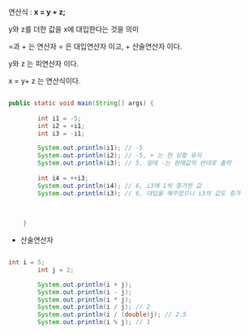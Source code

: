 연산식 :  **x = y + z;**

y와 z를 더한 값을 x에 대입한다는 것을 의미

=과 + 는 연산자 = 은 대입연산자 이고, + 산술연산자 이다.

y와 z 는 피연산자 이다.

x = y+ z 는 연산식이다.

```java

public static void main(String[] args) {
        
        int i1 = -5;
        int i2 = +i1;
        int i3 = -i1;

        System.out.println(i1); // -5
        System.out.println(i2); // -5, + 는 현 상황 유지
        System.out.println(i3); // 5, 앞에 -는 현재값의 반대로 출력
        
        int i4 = ++i3;
        System.out.println(i4); // 6, i3에 1씩 증가한 값
        System.out.println(i3); // 6, 대입을 해주었으니 i3의 값도 증가 
        
        
        
    }

```

- 산술연산자

```java

int i = 5;
        int j = 2;

        System.out.println(i + j);
        System.out.println(i - j);
        System.out.println(i * j);
        System.out.println(i / j); // 2
        System.out.println(i / (double)j); // 2.5
        System.out.println(i % j); // 1

```

